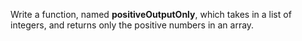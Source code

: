 Write a function, named **positiveOutputOnly**, which takes in a list of integers, and returns only the positive numbers in an array.


